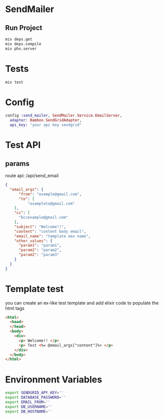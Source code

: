 # SendMailer

## Run Project

```bash
mix deps.get
mix deps.compile
mix phx.server
```
# Tests
```bash
mix test
```
# Config
```elixir
config :send_mailer, SendMailer.Service.EmailServer,
  adapter: Bamboo.SendGridAdapter,
  api_key: "your api key sendgrid"
```
# Test API
## params
route api: /api/send_email
```json
{
  "email_args": {
	  "from": "example@gmail.com",
	  "to": [
		  "exampleto@gmail.com"
    ],
    "cc": [
      "bccexample@gmail.com"
    ],
    "subject": "Welcome!!",
    "content": "content body email",
    "email_name": "template eex name",
    "other_values": {
      "param1": "param1",
      "param2": "param2",
      "param2": "param3"
    }
  }
}
```
# Template test
you can create an ex-like test template and add elixir code to populate the html tags

```html
<html>
  <head>
  </head>
  <body>
    <div>
      <p> Welcome!! </p>
      <p> Test <%= @email_args["content"]%> </p>
    </div>
  </body>
</html>
```
# Environment Variables

```bash
export SENDGRID_APY_KEY=''
export DATABASE_PASSWORD=''
export EMAIL_FROM=''
export DB_USERNAME=''
export DB_HOSTNAME=''
```
